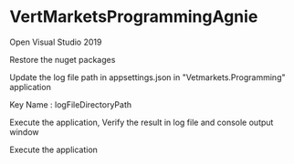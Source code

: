 # VertMarketsProgrammingAgnie

Open Visual Studio 2019

Restore the nuget packages

Update the log file path in appsettings.json in "Vetmarkets.Programming" application

Key Name : logFileDirectoryPath

Execute the application, Verify the result in log file and console output window


Execute the application